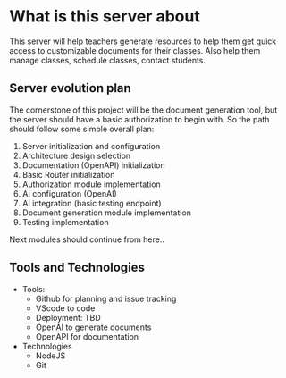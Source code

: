 # What is this server about

This server will help teachers generate resources to help them get quick access to customizable documents for their classes. Also help them manage classes, schedule classes, contact students.

## Server evolution plan

The cornerstone of this project will be the document generation tool, but the server should have a basic authorization to begin with. So the path should follow some simple overall plan:

1.  Server initialization and configuration
2.  Architecture design selection
3.  Documentation (OpenAPI) initialization
4.  Basic Router initialization
5.  Authorization module implementation
6.  AI configuration (OpenAI)
7.  AI integration (basic testing endpoint)
8.  Document generation module implementation
9.  Testing implementation

Next modules should continue from here..

## Tools and Technologies

- Tools:
    - Github for planning and issue tracking
    - VScode to code
    - Deployment: TBD
    - OpenAI to generate documents
    - OpenAPI for documentation
- Technologies
    - NodeJS
    - Git

&nbsp;
